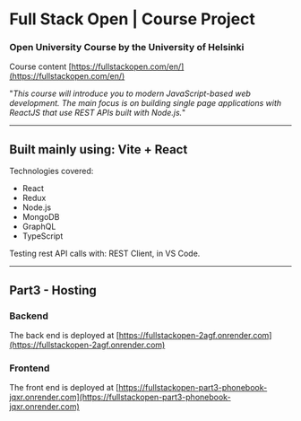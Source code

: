 # Full Stack Open | Course Project

### Open University Course by the University of Helsinki

Course content [https://fullstackopen.com/en/](https://fullstackopen.com/en/)

"<i>This course will introduce you to modern JavaScript-based web development. The main focus is on building single page applications with ReactJS that use REST APIs built with Node.js.</i>"

---

## Built mainly using: Vite + React

Technologies covered:

- React
- Redux
- Node.js
- MongoDB
- GraphQL
- TypeScript

Testing rest API calls with: REST Client, in VS Code.

---

## Part3 - Hosting

### Backend

The back end is deployed at [https://fullstackopen-2agf.onrender.com](https://fullstackopen-2agf.onrender.com)

### Frontend

The front end is deployed at [https://fullstackopen-part3-phonebook-jqxr.onrender.com](https://fullstackopen-part3-phonebook-jqxr.onrender.com)
